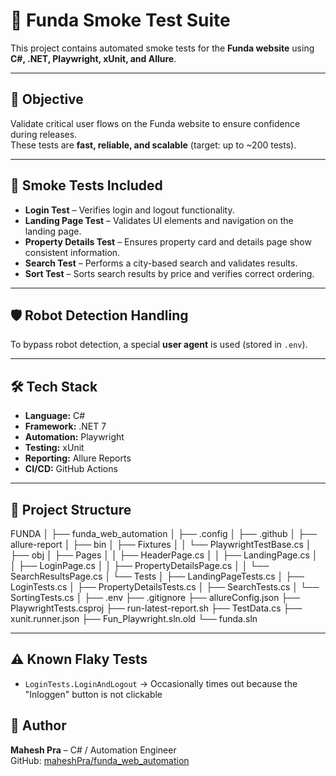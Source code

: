 # 🏡 Funda Smoke Test Suite

This project contains automated smoke tests for the **Funda website** using **C#, .NET, Playwright, xUnit, and Allure**.

---

## 🎯 Objective
Validate critical user flows on the Funda website to ensure confidence during releases.  
These tests are **fast, reliable, and scalable** (target: up to ~200 tests).

---

## 🧪 Smoke Tests Included
- **Login Test** – Verifies login and logout functionality.
- **Landing Page Test** – Validates UI elements and navigation on the landing page.
- **Property Details Test** – Ensures property card and details page show consistent information.
- **Search Test** – Performs a city-based search and validates results.
- **Sort Test** – Sorts search results by price and verifies correct ordering.

---

## 🛡️ Robot Detection Handling
To bypass robot detection, a special **user agent** is used (stored in `.env`).  

---

## 🛠 Tech Stack
- **Language:** C#
- **Framework:** .NET 7
- **Automation:** Playwright
- **Testing:** xUnit
- **Reporting:** Allure Reports
- **CI/CD:** GitHub Actions

---

## 📂 Project Structure
FUNDA
│
├── funda_web_automation
│ ├── .config
│ ├── .github
│ ├── allure-report
│ ├── bin
│ ├── Fixtures
│ │ └── PlaywrightTestBase.cs
│ ├── obj
│ ├── Pages
│ │ ├── HeaderPage.cs
│ │ ├── LandingPage.cs
│ │ ├── LoginPage.cs
│ │ ├── PropertyDetailsPage.cs
│ │ └── SearchResultsPage.cs
│ └── Tests
│ ├── LandingPageTests.cs
│ ├── LoginTests.cs
│ ├── PropertyDetailsTests.cs
│ ├── SearchTests.cs
│ └── SortingTests.cs
│
├── .env
├── .gitignore
├── allureConfig.json
├── PlaywrightTests.csproj
├── run-latest-report.sh
├── TestData.cs
├── xunit.runner.json
├── Fun_Playwright.sln.old
└── funda.sln

---

## ⚠️ Known Flaky Tests
- `LoginTests.LoginAndLogout` → Occasionally times out because the "Inloggen" button is not clickable

## 👤 Author
**Mahesh Pra** – C# / Automation Engineer  
GitHub: [maheshPra/funda_web_automation](https://github.com/maheshPra/funda_web_automation)
